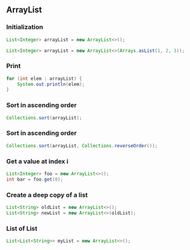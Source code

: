 ## ArrayList

### Initialization

```java
List<Integer> arrayList = new ArrayList<>();

List<Integer> arrayList = new ArrayList<>(Arrays.asList(1, 2, 3));
```

 
### Print

```java
for (int elem : arrayList) {
    System.out.println(elem);
}
```
### Sort in ascending order

```java
Collections.sort(arrayList);
```

### Sort in ascending order

```java
Collections.sort(arrayList, Collections.reverseOrder());
```

### Get a value at index i

```java
List<Integer> foo = new ArrayList<>();
int bar = foo.get(0);
```

### Create a deep copy of a list

```java
List<String> oldList = new ArrayList<>();
List<String> newList = new ArrayList<>(oldList);
```

### List of List

```java
List<List<String>> myList = new ArrayList<>();
```
